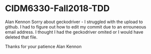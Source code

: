 # CIDM6330-Fall2018-TDD 
Alan Kennon
Sorry about geckodriver - I struggled with the upload to github.
I had to figure out how to edit my commit due to an errouneous email address.
I thought I had the geckodriver omited or I would have deleted that file.

Thanks for your patience 
Alan Kennon
